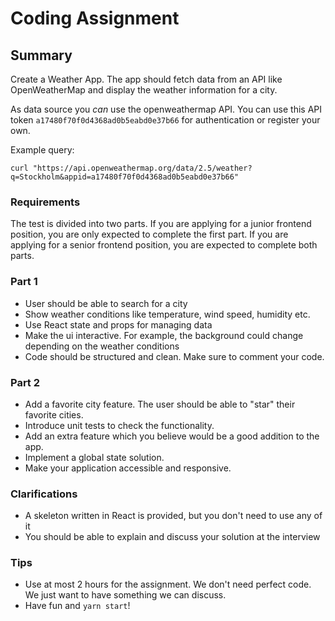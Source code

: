 # Coding Assignment 

## Summary

Create a Weather App. The app should fetch data from an API like OpenWeatherMap and display the weather information for a city.

As data source you _can_ use the openweathermap API. You can use this API token `a17480f70f0d4368ad0b5eabd0e37b66` for authentication or register your own.

Example query:
```
curl "https://api.openweathermap.org/data/2.5/weather?q=Stockholm&appid=a17480f70f0d4368ad0b5eabd0e37b66"
```

### Requirements
The test is divided into two parts. If you are applying for a junior frontend position, you are only expected to complete the first part. If you are applying for a senior frontend position, you are expected to complete both parts.

### Part 1
* User should be able to search for a city
* Show weather conditions like temperature, wind speed, humidity etc.
* Use React state and props for managing data
* Make the ui interactive. For example, the background could change depending on the weather conditions
* Code should be structured and clean. Make sure to comment your code.

### Part 2
* Add a favorite city feature. The user should be able to "star" their favorite cities.
* Introduce unit tests to check the functionality.
* Add an extra feature which you believe would be a good addition to the app.
* Implement a global state solution.
* Make your application accessible and responsive.

### Clarifications
- A skeleton written in React is provided, but you don't need to use any of it
- You should be able to explain and discuss your solution at the interview

### Tips
- Use at most 2 hours for the assignment. We don't need perfect code. We just want to have something we can discuss.
- Have fun and `yarn start`!
